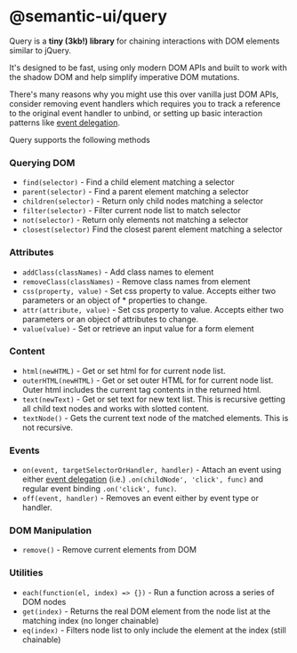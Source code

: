 # @semantic-ui/query

Query is a **tiny (3kb!) library** for chaining interactions with DOM elements similar to jQuery.

It's designed to be fast, using only modern DOM APIs and built to work with the shadow DOM and help simplify imperative DOM mutations.

There's many reasons why you might use this over vanilla just DOM APIs, consider removing event handlers which requires you to track a reference to the original event handler to unbind, or setting up basic interaction patterns like [event delegation](https://learn.jquery.com/events/event-delegation/).

Query supports the following methods

### Querying DOM
* `find(selector)` - Find a child element matching a selector
* `parent(selector)` - Find a parent element matching a selector
* `children(selector)` - Return only child nodes matching a selector
* `filter(selector)` - Filter current node list to match selector
* `not(selector)` - Return only elements not matching a selector
* `closest(selector)` Find the closest parent element matching a selector

### Attributes
* `addClass(classNames)` - Add class names to element
* `removeClass(classNames)` - Remove class names from element
* `css(property, value)` - Set css property to value. Accepts either two parameters or an object of * properties to change.
* `attr(attribute, value)` - Set css property to value. Accepts either two parameters or an object of attributes to change.
* `value(value)` - Set or retrieve an input value for a form element

### Content
* `html(newHTML)` - Get or set html for for current node list.
* `outerHTML(newHTML)` - Get or set outer HTML for for current node list. Outer html includes the current tag contents in the returned html.
* `text(newText)` - Get or set text for new text list. This is recursive getting all child text nodes and works with slotted content.
* `textNode()` - Gets the current text node of the matched elements. This is not recursive.

### Events
* `on(event, targetSelectorOrHandler, handler)` - Attach an event using either [event delegation](https://learn.jquery.com/events/event-delegation/) (i.e.)  `.on(childNode', 'click', func)` and regular event binding `.on('click', func)`.
* `off(event, handler)` - Removes an event either by event type or handler.

### DOM Manipulation
* `remove()` - Remove current elements from DOM

### Utilities
* `each(function(el, index) => {})` - Run a function across a series of DOM nodes
* `get(index)` - Returns the real DOM element from the node list at the matching index (no longer chainable)
* `eq(index)` - Filters node list to only include the element at the index (still chainable)

